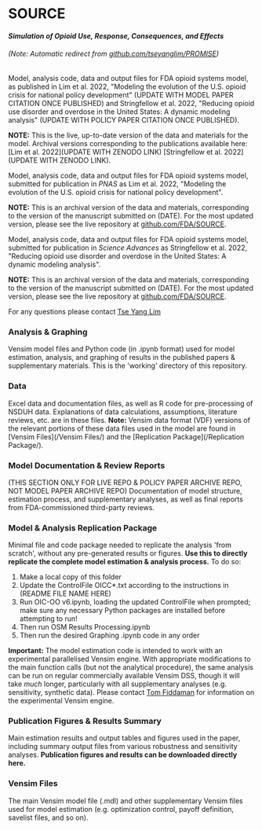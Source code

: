 # SOURCE
#### *Simulation of Opioid Use, Response, Consequences, and Effects*
###### (Note: Automatic redirect from [github.com/tseyanglim/PROMISE](https://github.com/tseyanglim/PROMISE))

Model, analysis code, data and output files for FDA opioid systems model, as published in Lim et al. 2022, "Modeling the evolution of the U.S. opioid crisis for national policy development" (UPDATE WITH MODEL PAPER CITATION ONCE PUBLISHED) and Stringfellow et al. 2022, "Reducing opioid use disorder and overdose in the United States: A dynamic modeling analysis" (UPDATE WITH POLICY PAPER CITATION ONCE PUBLISHED).

**NOTE:** This is the live, up-to-date version of the data and materials for the model. Archival versions corresponding to the publications available here:
[Lim et al. 2022](UPDATE WITH ZENODO LINK)
[Stringfellow et al. 2022](UPDATE WITH ZENODO LINK).

Model, analysis code, data and output files for FDA opioid systems model, submitted for publication in *PNAS* as Lim et al. 2022, "Modeling the evolution of the U.S. opioid crisis for national policy development".

**NOTE:** This is an archival version of the data and materials, corresponding to the version of the manuscript submitted on (DATE). For the most updated version, please see the live repository at [github.com/FDA/SOURCE](https://github.com/FDA/SOURCE).

Model, analysis code, data and output files for FDA opioid systems model, submitted for publication in *Science Advances* as Stringfellow et al. 2022, "Reducing opioid use disorder and overdose in the United States: A dynamic modeling analysis".

**NOTE:** This is an archival version of the data and materials, corresponding to the version of the manuscript submitted on (DATE). For the most updated version, please see the live repository at [github.com/FDA/SOURCE](https://github.com/FDA/SOURCE).

For any questions please contact [Tse Yang Lim](mailto:tylim@mit.edu)

### Analysis & Graphing
Vensim model files and Python code (in .ipynb format) used for model estimation, analysis, and graphing of results in the published papers & supplementary materials. This is the 'working' directory of this repository.

### Data
Excel data and documentation files, as well as R code for pre-processing of NSDUH data. Explanations of data calculations, assumptions, literature reviews, etc. are in these files. **Note:** Vensim data format (VDF) versions of the relevant portions of these data files used in the model are found in [Vensim Files](/Vensim Files/) and the [Replication Package](/Replication Package/).

### Model Documentation & Review Reports
(THIS SECTION ONLY FOR LIVE REPO & POLICY PAPER ARCHIVE REPO, NOT MODEL PAPER ARCHIVE REPO)
Documentation of model structure, estimation process, and supplementary analyses, as well as final reports from FDA-commissioned third-party reviews.

### Model & Analysis Replication Package
Minimal file and code package needed to replicate the analysis 'from scratch', without any pre-generated results or figures. **Use this to directly replicate the complete model estimation & analysis process.** To do so:
1. Make a local copy of this folder
2. Update the ControlFile OICC\*.txt according to the instructions in (README FILE NAME HERE)
3. Run OIC-OO v6.ipynb, loading the updated ControlFile when prompted; make sure any necessary Python packages are installed before attempting to run!
4. Then run OSM Results Processing.ipynb
5. Then run the desired Graphing .ipynb code in any order

**Important:** The model estimation code is intended to work with an experimental parallelised Vensim engine. With appropriate modifications to the main function calls (but not the analytical procedure), the same analysis can be run on regular commercially available Vensim DSS, though it will take *much* longer, particularly with all supplementary analyses (e.g. sensitivity, synthetic data). Please contact [Tom Fiddaman](mailto:tom@ventanasystems.com) for information on the experimental Vensim engine.

### Publication Figures & Results Summary
Main estimation results and output tables and figures used in the paper, including summary output files from various robustness and sensitivity analyses. **Publication figures and results can be downloaded directly here.**

### Vensim Files
The main Vensim model file (.mdl) and other supplementary Vensim files used for model estimation (e.g. optimization control, payoff definition, savelist files, and so on).
